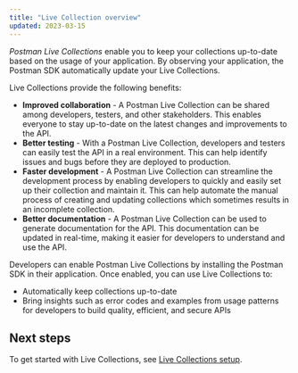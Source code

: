```yaml
---
title: "Live Collection overview"
updated: 2023-03-15
---
```


_Postman Live Collections_ enable you to keep your collections up-to-date based on the usage of your application. By observing your application, the Postman SDK automatically update your Live Collections.

Live Collections provide the following benefits:

* **Improved collaboration** - A Postman Live Collection can be shared among developers, testers, and other stakeholders. This enables everyone to stay up-to-date on the latest changes and improvements to the API.
* **Better testing** - With a Postman Live Collection, developers and testers can easily test the API in a real environment. This can help identify issues and bugs before they are deployed to production.
* **Faster development** - A Postman Live Collection can streamline the development process by enabling developers to quickly and easily set up their collection and maintain it. This can help automate the manual process of creating and updating collections which sometimes results in an incomplete collection.
* **Better documentation** -  A Postman Live Collection can be used to generate documentation for the API. This documentation can be updated in real-time, making it easier for developers to understand and use the API.

Developers can enable Postman Live Collections by installing the Postman SDK in their application. Once enabled, you can use Live Collections to:

* Automatically keep collections up-to-date
* Bring insights such as error codes and examples from usage patterns for developers to build quality, efficient, and secure APIs

## Next steps

To get started with Live Collections, see [Live Collections setup](/docs/collections/live-collections/live-collections-setup/).
